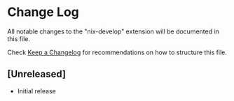 # Change Log

All notable changes to the "nix-develop" extension will be documented in this file.

Check [Keep a Changelog](http://keepachangelog.com/) for recommendations on how to structure this file.

## [Unreleased]

- Initial release